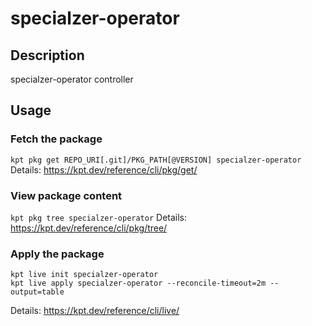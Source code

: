 # specialzer-operator

## Description
specialzer-operator controller

## Usage

### Fetch the package
`kpt pkg get REPO_URI[.git]/PKG_PATH[@VERSION] specialzer-operator`
Details: https://kpt.dev/reference/cli/pkg/get/

### View package content
`kpt pkg tree specialzer-operator`
Details: https://kpt.dev/reference/cli/pkg/tree/

### Apply the package
```
kpt live init specialzer-operator
kpt live apply specialzer-operator --reconcile-timeout=2m --output=table
```
Details: https://kpt.dev/reference/cli/live/
